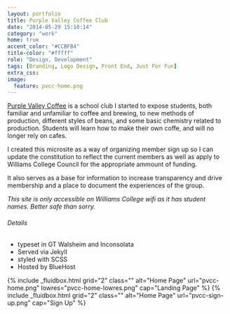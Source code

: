 ```yaml
---
layout: portfolio
title: Purple Valley Coffee Club
date: "2014-05-29 15:10:14"
category: "work"
home: true
accent_color: "#CCBFB4"
title-color: "#fffff"
role: "Design, Development"
tags: [Branding, Logo Design, Front End, Just For Fun]
extra_css:
image:
  feature: pvcc-home.png
---
```


[Purple Valley Coffee](http://pvcc.twnsnd.co) is a school club I started to expose students, both familiar and unfamiliar to coffee and brewing, to new methods of production, different styles of beans, and some basic chemistry related to production. Students will learn how to make their own coffe, and will no longer rely on cafes.

I created this microsite as a way of organizing member sign up so I can update the constitution to reflect the current members as well as apply to Williams College Council for the appropriate ammount of funding.

It also serves as a base for information to increase transparency and drive membership and a place to document the experiences of the group. 

_This site is only accessible on Williams College wifi as it has student names. Better safe than sorry._


###### Details
* typeset in GT Walsheim and Inconsolata
* Served via Jekyll
* styled with SCSS
* Hosted by BlueHost

<div>
{% include _fluidbox.html grid="2" class="" alt="Home Page" url="pvcc-home.png" lowres="pvcc-home-lowres.png" cap="Landing Page" %}
{% include _fluidbox.html grid="2" class="" alt="Home Page" url="pvcc-sign-up.png" cap="Sign Up" %}
</div>
